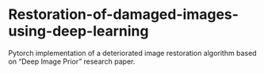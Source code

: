 # Restoration-of-damaged-images-using-deep-learning

Pytorch implementation of a deteriorated image restoration algorithm based on “Deep Image Prior” research paper.
